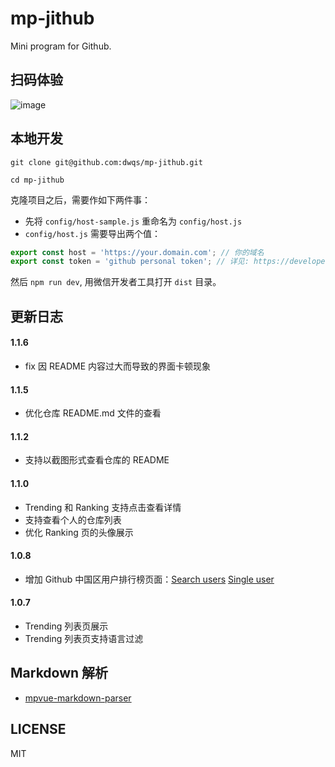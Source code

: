 # mp-jithub
Mini program for Github.

## 扫码体验
![image](https://user-images.githubusercontent.com/7871813/39956784-b3b978c0-5619-11e8-9bc4-658c8f2907e6.png)
## 本地开发
```
git clone git@github.com:dwqs/mp-jithub.git

cd mp-jithub
```

克隆项目之后，需要作如下两件事：

* 先将 `config/host-sample.js` 重命名为 `config/host.js`
* `config/host.js` 需要导出两个值：

```js
export const host = 'https://your.domain.com'; // 你的域名
export const token = 'github personal token'; // 详见: https://developer.github.com/v3/#rate-limiting
```

然后 `npm run dev`, 用微信开发者工具打开 `dist` 目录。
## 更新日志

#### 1.1.6
* fix 因 README 内容过大而导致的界面卡顿现象

#### 1.1.5
* 优化仓库 README.md 文件的查看

#### 1.1.2
* 支持以截图形式查看仓库的 README
#### 1.1.0

* Trending 和 Ranking 支持点击查看详情
* 支持查看个人的仓库列表
* 优化 Ranking 页的头像展示

#### 1.0.8
* 增加 Github 中国区用户排行榜页面：[Search users](https://developer.github.com/v3/search/#search-users) [Single user](https://developer.github.com/v3/users/#get-a-single-user)
#### 1.0.7
* Trending 列表页展示
* Trending 列表页支持语言过滤

## Markdown 解析
* [mpvue-markdown-parser](https://github.com/dwqs/mpvue-markdown-parser)

## LICENSE
MIT